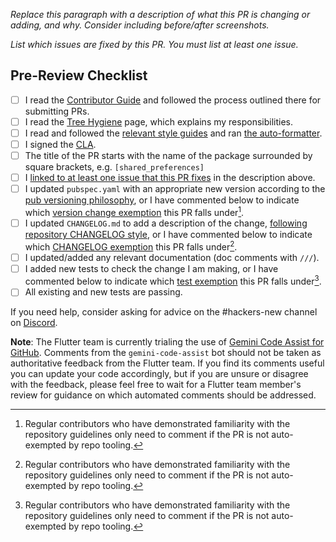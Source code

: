 *Replace this paragraph with a description of what this PR is changing or adding, and why. Consider including before/after screenshots.*

*List which issues are fixed by this PR. You must list at least one issue.*

## Pre-Review Checklist

- [ ] I read the [Contributor Guide] and followed the process outlined there for submitting PRs.
- [ ] I read the [Tree Hygiene] page, which explains my responsibilities.
- [ ] I read and followed the [relevant style guides] and ran [the auto-formatter].
- [ ] I signed the [CLA].
- [ ] The title of the PR starts with the name of the package surrounded by square brackets, e.g. `[shared_preferences]`
- [ ] I [linked to at least one issue that this PR fixes] in the description above.
- [ ] I updated `pubspec.yaml` with an appropriate new version according to the [pub versioning philosophy], or I have commented below to indicate which [version change exemption] this PR falls under[^1].
- [ ] I updated `CHANGELOG.md` to add a description of the change, [following repository CHANGELOG style], or I have commented below to indicate which [CHANGELOG exemption] this PR falls under[^1].
- [ ] I updated/added any relevant documentation (doc comments with `///`).
- [ ] I added new tests to check the change I am making, or I have commented below to indicate which [test exemption] this PR falls under[^1].
- [ ] All existing and new tests are passing.

If you need help, consider asking for advice on the #hackers-new channel on [Discord].

**Note**: The Flutter team is currently trialing the use of [Gemini Code Assist for GitHub](https://developers.google.com/gemini-code-assist/docs/review-github-code). Comments from the `gemini-code-assist` bot should not be taken as authoritative feedback from the Flutter team. If you find its comments useful you can update your code accordingly, but if you are unsure or disagree with the feedback, please feel free to wait for a Flutter team member's review for guidance on which automated comments should be addressed.

[^1]: Regular contributors who have demonstrated familiarity with the repository guidelines only need to comment if the PR is not auto-exempted by repo tooling.

<!-- Links -->
[Contributor Guide]: https://github.com/flutter/packages/blob/main/CONTRIBUTING.md
[Tree Hygiene]: https://github.com/flutter/flutter/blob/master/docs/contributing/Tree-hygiene.md
[relevant style guides]: https://github.com/flutter/packages/blob/main/CONTRIBUTING.md#style
[the auto-formatter]: https://github.com/flutter/packages/blob/main/script/tool/README.md#format-code
[CLA]: https://cla.developers.google.com/
[Discord]: https://github.com/flutter/flutter/blob/master/docs/contributing/Chat.md
[linked to at least one issue that this PR fixes]: https://github.com/flutter/flutter/blob/master/docs/contributing/Tree-hygiene.md#overview
[pub versioning philosophy]: https://dart.dev/tools/pub/versioning
[version change exemption]: https://github.com/flutter/flutter/blob/master/docs/ecosystem/contributing/README.md#version
[following repository CHANGELOG style]: https://github.com/flutter/flutter/blob/master/docs/ecosystem/contributing/README.md#changelog-style
[CHANGELOG exemption]: https://github.com/flutter/flutter/blob/master/docs/ecosystem/contributing/README.md#changelog
[test exemption]: https://github.com/flutter/flutter/blob/master/docs/contributing/Tree-hygiene.md#tests
